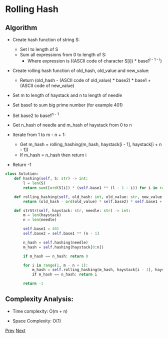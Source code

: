 # Rolling Hash

## Algorithm

* Create hash function of string S:
    * Set l to length of S
    * Sum all expressions from 0 to length of S:
        * Where expression is ((ASCII code of character S[i]) * base1<sup>l - 1 - i</sup>)
        
* Create rolling hash function of old_hash, old_value and new_value:
    * Return (old_hash - (ASCII code of old_value) * base2) * base1 + (ASCII code of new_value)

* Set m to length of haystack and n to length of needle
* Set base1 to sum big prime number (for example 401)
* Set base2 to base1<sup>n - 1</sup>
* Get n_hash of needle and m_hash of haystack from 0 to n
* Iterate from 1 to m - n + 1:
    * Get m_hash = rolling_hashing(m_hash, haystack[i - 1], haystack[i + n - 1])
    * If m_hash = n_hash then return i
* Return -1

```python
class Solution:
    def hashing(self, S: str) -> int:
        l = len(S)
        return sum([ord(S[i]) * (self.base1 ** (l - 1 - i)) for i in range(l)])

    def rolling_hashing(self, old_hash: int, old_value: str, new_value: str) -> int:
        return (old_hash - ord(old_value) * self.base2) * self.base1 + ord(new_value)

    def strStr(self, haystack: str, needle: str) -> int:
        m = len(haystack)
        n = len(needle)

        self.base1 = 401
        self.base2 = self.base1 ** (n - 1)

        n_hash = self.hashing(needle)
        m_hash = self.hashing(haystack[0:n])

        if m_hash == n_hash: return 0

        for i in range(1, m - n + 1):
            m_hash = self.rolling_hashing(m_hash, haystack[i - 1], haystack[i + n - 1])
            if m_hash == n_hash: return i

        return -1
```

## Complexity Analysis:

* Time complexity: O(m + n)

* Space Complexity: O(1)

[Prev](solution2.md) [Next](solution4.md)
